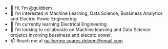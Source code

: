 - 👋 Hi, I’m @guidbem
- 👀 I’m interested in Machine Learning, Data Science, Bussiness Analytics and Electric Power Engineering.
- 🌱 I’m currently learning Electrical Engineering
- 💞️ I’m looking to collaborate on Machine learning and Data Science projetcs involving bussiness and electric power.
- 📫 Reach me at guilherme.soares.debem@gmail.com

<!---
guidbem/guidbem is a ✨ special ✨ repository because its `README.md` (this file) appears on your GitHub profile.
You can click the Preview link to take a look at your changes.
--->

